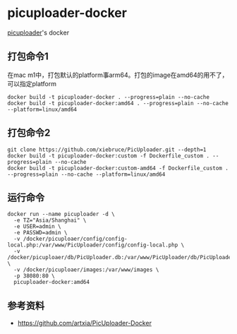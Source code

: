 # picuploader-docker
[picuploader](https://github.com/xiebruce/PicUploader)'s docker

## 打包命令1
在mac m1中，打包默认的platform事arm64。打包的image在amd64的用不了，可以指定platform
```
docker build -t picuploader-docker . --progress=plain --no-cache
docker build -t picuploader-docker:amd64 . --progress=plain --no-cache --platform=linux/amd64
```

## 打包命令2
```
git clone https://github.com/xiebruce/PicUploader.git --depth=1
docker build -t picuploader-docker:custom -f Dockerfile_custom . --progress=plain --no-cache
docker build -t picuploader-docker:custom-amd64 -f Dockerfile_custom . --progress=plain --no-cache --platform=linux/amd64
```

## 运行命令
```
docker run --name picuploader -d \
  -e TZ="Asia/Shanghai" \
  -e USER=admin \
  -e PASSWD=admin \
  -v /docker/picuploaer/config/config-local.php:/var/www/PicUploader/config/config-local.php \
  -v /docker/picuploaer/db/PicUploader.db:/var/www/PicUploader/db/PicUploader.db \
  -v /docker/picuploaer/images:/var/www/images \
  -p 38080:80 \
  picuploader-docker:amd64
```

## 参考资料
 - https://github.com/artxia/PicUploader-Docker